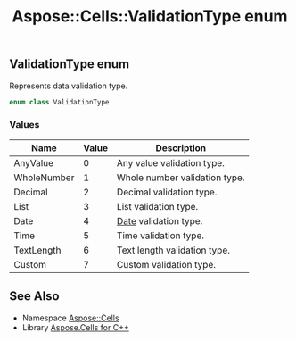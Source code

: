 ﻿---
title: Aspose::Cells::ValidationType enum
linktitle: ValidationType
second_title: Aspose.Cells for C++ API Reference
description: 'Aspose::Cells::ValidationType enum. Represents data validation type in C++.'
type: docs
weight: 26200
url: /cpp/aspose.cells/validationtype/
---
## ValidationType enum


Represents data validation type.

```cpp
enum class ValidationType
```

### Values

| Name | Value | Description |
| --- | --- | --- |
| AnyValue | 0 | Any value validation type. |
| WholeNumber | 1 | Whole number validation type. |
| Decimal | 2 | Decimal validation type. |
| List | 3 | List validation type. |
| Date | 4 | [Date](../date/) validation type. |
| Time | 5 | Time validation type. |
| TextLength | 6 | Text length validation type. |
| Custom | 7 | Custom validation type. |

## See Also

* Namespace [Aspose::Cells](../)
* Library [Aspose.Cells for C++](../../)
